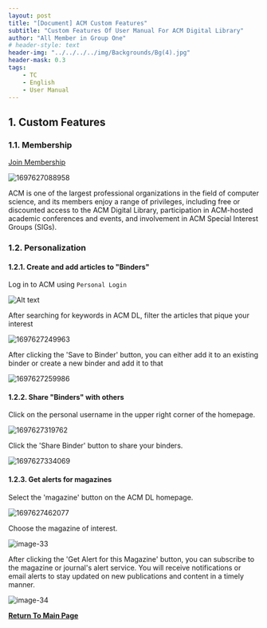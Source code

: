 ```yaml
---
layout: post
title: "[Document] ACM Custom Features"
subtitle: "Custom Features Of User Manual For ACM Digital Library"
author: "All Member in Group One"
# header-style: text
header-img: "../../../../img/Backgrounds/Bg(4).jpg"
header-mask: 0.3
tags:
    - TC
    - English
    - User Manual
---
```


##  1. <a name='CustomFeatures'></a>Custom Features

###  1.1. <a name='Membership'></a>Membership

[Join Membership](https://www.acm.org/membership/join)

![1697627088958](../../../../img/UserManual/1697627088958.png)

ACM is one of the largest professional organizations in the field of computer science, and its members enjoy a range of privileges, including free or discounted access to the ACM Digital Library, participation in ACM-hosted academic conferences and events, and involvement in ACM Special Interest Groups (SIGs).

###  1.2. <a name='Personalization'></a>Personalization

####  1.2.1. <a name='CreateandaddarticlestoBinders'></a>Create and add articles to "Binders"

Log in to ACM using ```Personal Login```

![Alt text](../../../../img/UserManual/image-32.png)

After searching for keywords in ACM DL, filter the articles that pique your interest

![1697627249963](../../../../img/UserManual/1697627249963.png)

After clicking the 'Save to Binder' button, you can either add it to an existing binder or create a new binder and add it to that

![1697627259986](../../../../img/UserManual/1697627259986.png)

####  1.2.2. <a name='ShareBinderswithothers'></a>Share "Binders" with others

Click on the personal username in the upper right corner of the homepage.

![1697627319762](../../../../img/UserManual/1697627319762.png)

Click the 'Share Binder' button to share your binders.

![1697627334069](../../../../img/UserManual/1697627334069.png)

####  1.2.3. <a name='Getalertsformagazines'></a>Get alerts for magazines

Select the 'magazine' button on the ACM DL homepage.

![1697627462077](../../../../img/UserManual/1697627462077.png)

Choose the magazine of interest.

![image-33](../../../../img/UserManual/image-33.png)

After clicking the 'Get Alert for this Magazine' button, you can subscribe to the magazine or journal's alert service. You will receive notifications or email alerts to stay updated on new publications and content in a timely manner.

![image-34](../../../../img/UserManual/image-34.png)

**[Return To Main Page](../ACM-Index-Page/index.html)**
